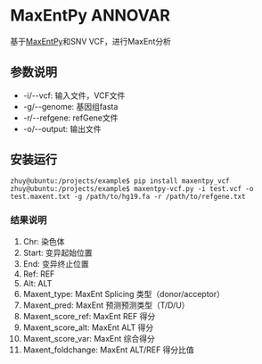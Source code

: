# MaxEntPy ANNOVAR

基于[MaxEntPy](https://github.com/kepbod/maxentpy)和SNV VCF，进行MaxEnt分析
   
## 参数说明

- -i/--vcf: 输入文件，VCF文件
- -g/--genome: 基因组fasta
- -r/--refgene: refGene文件
- -o/--output: 输出文件

## 安装运行
```shell
zhuy@ubuntu:/projects/example$ pip install maxentpy_vcf
zhuy@ubuntu:/projects/example$ maxentpy-vcf.py -i test.vcf -o test.maxent.txt -g /path/to/hg19.fa -r /path/to/refgene.txt
```

### 结果说明
1. Chr: 染色体
2. Start: 变异起始位置
3. End: 变异终止位置
4. Ref: REF
5. Alt: ALT
6. Maxent_type: MaxEnt Splicing 类型（donor/acceptor）
6. Maxent_pred: MaxEnt 预测预测类型（T/D/U）
7. Maxent_score_ref: MaxEnt REF 得分
8. Maxent_score_alt: MaxEnt ALT 得分
9. Maxent_score_var: MaxEnt 综合得分
10. Maxent_foldchange: MaxEnt ALT/REF 得分比值